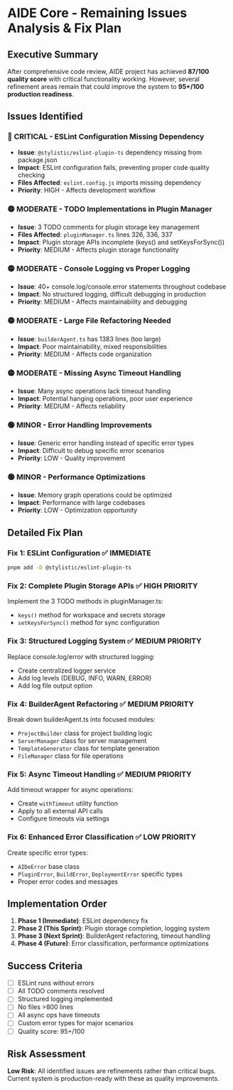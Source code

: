 # AIDE Core - Remaining Issues Analysis & Fix Plan

## Executive Summary

After comprehensive code review, AIDE project has achieved **87/100 quality score** with critical functionality working. However, several refinement areas remain that could improve the system to **95+/100 production readiness**.

## Issues Identified

### 🔴 **CRITICAL - ESLint Configuration Missing Dependency**

- **Issue**: `@stylistic/eslint-plugin-ts` dependency missing from package.json
- **Impact**: ESLint configuration fails, preventing proper code quality checking
- **Files Affected**: `eslint.config.js` imports missing dependency
- **Priority**: HIGH - Affects development workflow

### 🟡 **MODERATE - TODO Implementations in Plugin Manager**

- **Issue**: 3 TODO comments for plugin storage key management
- **Files Affected**: `pluginManager.ts` lines 326, 336, 337
- **Impact**: Plugin storage APIs incomplete (keys() and setKeysForSync())
- **Priority**: MEDIUM - Affects plugin storage functionality

### 🟡 **MODERATE - Console Logging vs Proper Logging**

- **Issue**: 40+ console.log/console.error statements throughout codebase
- **Impact**: No structured logging, difficult debugging in production
- **Priority**: MEDIUM - Affects maintainability and debugging

### 🟡 **MODERATE - Large File Refactoring Needed**

- **Issue**: `builderAgent.ts` has 1383 lines (too large)
- **Impact**: Poor maintainability, mixed responsibilities
- **Priority**: MEDIUM - Affects code organization

### 🟡 **MODERATE - Missing Async Timeout Handling**

- **Issue**: Many async operations lack timeout handling
- **Impact**: Potential hanging operations, poor user experience
- **Priority**: MEDIUM - Affects reliability

### 🟢 **MINOR - Error Handling Improvements**

- **Issue**: Generic error handling instead of specific error types
- **Impact**: Difficult to debug specific error scenarios
- **Priority**: LOW - Quality improvement

### 🟢 **MINOR - Performance Optimizations**

- **Issue**: Memory graph operations could be optimized
- **Impact**: Performance with large codebases
- **Priority**: LOW - Optimization opportunity

## Detailed Fix Plan

### Fix 1: ESLint Configuration ✅ **IMMEDIATE**

```bash
pnpm add -D @stylistic/eslint-plugin-ts
```

### Fix 2: Complete Plugin Storage APIs ✅ **HIGH PRIORITY**

Implement the 3 TODO methods in pluginManager.ts:

- `keys()` method for workspace and secrets storage
- `setKeysForSync()` method for sync configuration

### Fix 3: Structured Logging System ✅ **MEDIUM PRIORITY**

Replace console.log/error with structured logging:

- Create centralized logger service
- Add log levels (DEBUG, INFO, WARN, ERROR)
- Add log file output option

### Fix 4: BuilderAgent Refactoring ✅ **MEDIUM PRIORITY**

Break down builderAgent.ts into focused modules:

- `ProjectBuilder` class for project building logic
- `ServerManager` class for server management
- `TemplateGenerator` class for template generation
- `FileManager` class for file operations

### Fix 5: Async Timeout Handling ✅ **MEDIUM PRIORITY**

Add timeout wrapper for async operations:

- Create `withTimeout` utility function
- Apply to all external API calls
- Configure timeouts via settings

### Fix 6: Enhanced Error Classification ✅ **LOW PRIORITY**

Create specific error types:

- `AIDeError` base class
- `PluginError`, `BuildError`, `DeploymentError` specific types
- Proper error codes and messages

## Implementation Order

1. **Phase 1 (Immediate)**: ESLint dependency fix
2. **Phase 2 (This Sprint)**: Plugin storage completion, logging system
3. **Phase 3 (Next Sprint)**: BuilderAgent refactoring, timeout handling
4. **Phase 4 (Future)**: Error classification, performance optimizations

## Success Criteria

- [ ] ESLint runs without errors
- [ ] All TODO comments resolved
- [ ] Structured logging implemented
- [ ] No files >800 lines
- [ ] All async ops have timeouts
- [ ] Custom error types for major scenarios
- [ ] Quality score: 95+/100

## Risk Assessment

**Low Risk**: All identified issues are refinements rather than critical bugs. Current system is production-ready with these as quality improvements.

